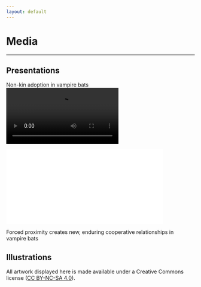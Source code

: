 ```yaml
---
layout: default
---
```

# Media
---

## Presentations
Non-kin adoption in vampire bats <br/>
<video controls="controls">
    <source src="assets/Razik_non-kin adoption.mp4" type="video/mp4">
    Your browser does not support the HTML5 Video element.
</video>

<embed src="assets/Razik_non-kin adoption.mp4" width="420px" height="200px">

Forced proximity creates new, enduring cooperative relationships in vampire bats <br/>

## Illustrations
All artwork displayed here is made available under a Creative Commons license ([CC BY-NC-SA 4.0](https://creativecommons.org/licenses/by-nc-sa/4.0/)).
